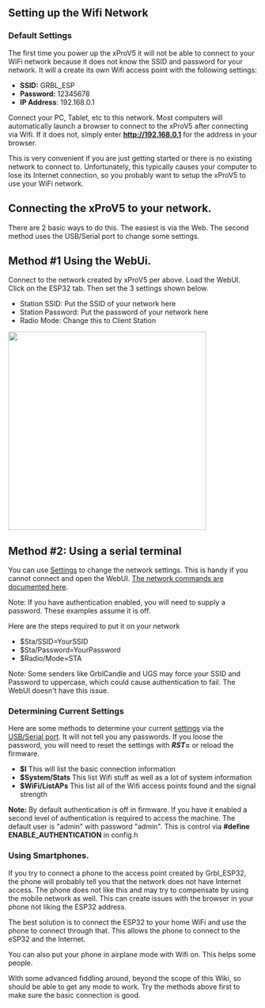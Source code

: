 ## Setting up the Wifi Network

### Default Settings

The first time you power up the xProV5 it will not be able to connect to your WiFi network because it does not know the SSID and password for your network. It will a create its own Wifi access point with the following settings:

- **SSID:** GRBL_ESP
- **Password:** 12345678
- **IP Address**: 192.168.0.1

Connect your PC, Tablet, etc to this network. Most computers will automatically launch a browser to connect to the xProV5 after connecting via Wifi. If it does not, simply enter **http://192.168.0.1** for the address in your browser.

This is very convenient if you are just getting started or there is no existing network to connect to. Unfortunately, this typically causes your computer to lose its Internet connection, so you probably want to setup the xProV5 to use your WiFi network.

## Connecting the xProV5 to your network.

There are 2 basic ways to do this. The easiest is via the Web. The second method uses the USB/Serial port to change some settings.

## Method #1 Using the WebUi.

Connect to the network created by xProV5 per above. Load the WebUI. Click on the ESP32 tab. Then set the 3 settings shown below.
- Station SSID: Put the SSID of your network here
- Station Password: Put the password of your network here
- Radio Mode: Change this to Client Station

<img src="https://user-images.githubusercontent.com/189677/91180709-a1698800-e6ad-11ea-8233-3aa47dd33811.png" width="400">

## Method #2: Using a serial terminal

You can use [Settings](https://github.com/bdring/Grbl_Esp32/wiki/Settings) to change the network settings. This is handy if you cannot connect and open the WebUI. [The network commands are documented here](https://github.com/bdring/Grbl_Esp32/wiki/Settings#webui-settings).

Note: If you have authentication enabled, you will need to supply a password. These examples assume it is off.

Here are the steps required to put it on your network

- $Sta/SSID=YourSSID
- $Sta/Password=YourPassword
- $Radio/Mode=STA

Note: Some senders like GrblCandle and UGS may force your SSID and Password to uppercase, which could cause authentication to fail.  The WebUI doesn't have this issue.

### Determining Current Settings

Here are some methods to determine your current [settings](https://github.com/bdring/Grbl_Esp32/wiki/Settings) via the [USB/Serial port](https://github.com/bdring/Grbl_Esp32/wiki/Serial-Port-Setup-and-Usage). It will not tell you any passwords. If you loose the password, you will need to reset the settings with **$RST=$** or reload the firmware. 

- **$I** This will list the basic connection information
- **$System/Stats** This list Wifi stuff as well as a lot of system information 
- **$WiFi/ListAPs** This list all of the Wifi access points found and the signal strength

**Note:** By default authentication is off in firmware. If you have it enabled a second level of authentication is required to access the machine. The default user is "admin" with password "admin". This is control via **#define ENABLE_AUTHENTICATION** in config.h

### Using Smartphones.

If you try to connect a phone to the access point created by Grbl_ESP32, the phone will probably tell you that the network does not have Internet access. The phone does not like this and may try to compensate by using the mobile network as well. This can create issues with the browser in your phone not liking the ESP32 address.

The best solution is to connect the ESP32 to your home WiFi and use the phone to connect through that. This allows the phone to connect to the eSP32 and the Internet.

You can also put your phone in airplane mode with Wifi on. This helps some people.

With some advanced fiddling around, beyond the scope of this Wiki, so should be able to get any mode to work. Try the methods above first to make sure the basic connection is good. 